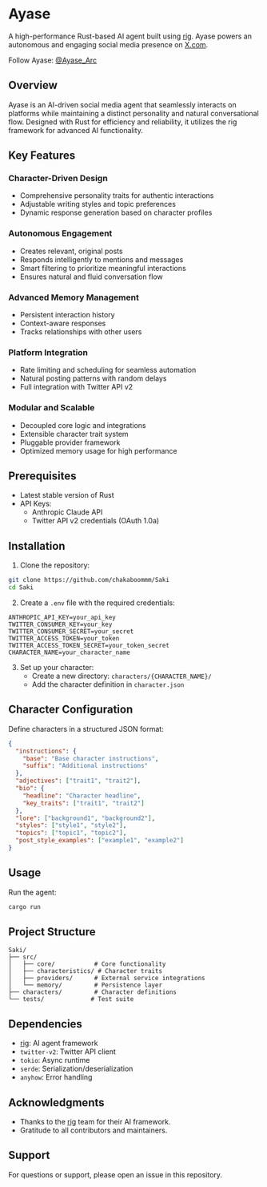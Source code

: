# Ayase


A high-performance Rust-based AI agent built using [rig](https://github.com/0xPlaygrounds/rig). Ayase powers an autonomous and engaging social media presence on [X.com](x.com).

Follow Ayase: [@Ayase_Arc](https://x.com/[Ayase_Arc])

## Overview

Ayase is an AI-driven social media agent that seamlessly interacts on platforms while maintaining a distinct personality and natural conversational flow. Designed with Rust for efficiency and reliability, it utilizes the rig framework for advanced AI functionality.

## Key Features

### Character-Driven Design
- Comprehensive personality traits for authentic interactions
- Adjustable writing styles and topic preferences
- Dynamic response generation based on character profiles

### Autonomous Engagement
- Creates relevant, original posts
- Responds intelligently to mentions and messages
- Smart filtering to prioritize meaningful interactions
- Ensures natural and fluid conversation flow

### Advanced Memory Management
- Persistent interaction history
- Context-aware responses
- Tracks relationships with other users

### Platform Integration
- Rate limiting and scheduling for seamless automation
- Natural posting patterns with random delays
- Full integration with Twitter API v2

### Modular and Scalable
- Decoupled core logic and integrations
- Extensible character trait system
- Pluggable provider framework
- Optimized memory usage for high performance

## Prerequisites

- Latest stable version of Rust
- API Keys:
  - Anthropic Claude API
  - Twitter API v2 credentials (OAuth 1.0a)

## Installation

1. Clone the repository:
```bash
git clone https://github.com/chakaboommm/Saki
cd Saki
```

2. Create a `.env` file with the required credentials:
```env
ANTHROPIC_API_KEY=your_api_key
TWITTER_CONSUMER_KEY=your_key
TWITTER_CONSUMER_SECRET=your_secret
TWITTER_ACCESS_TOKEN=your_token
TWITTER_ACCESS_TOKEN_SECRET=your_token_secret
CHARACTER_NAME=your_character_name
```

3. Set up your character:
   - Create a new directory: `characters/{CHARACTER_NAME}/`
   - Add the character definition in `character.json`

## Character Configuration

Define characters in a structured JSON format:

```json
{
  "instructions": {
    "base": "Base character instructions",
    "suffix": "Additional instructions"
  },
  "adjectives": ["trait1", "trait2"],
  "bio": {
    "headline": "Character headline",
    "key_traits": ["trait1", "trait2"]
  },
  "lore": ["background1", "background2"],
  "styles": ["style1", "style2"],
  "topics": ["topic1", "topic2"],
  "post_style_examples": ["example1", "example2"]
}
```

## Usage

Run the agent:
```bash
cargo run
```

## Project Structure

```
Saki/
├── src/
│   ├── core/           # Core functionality
│   ├── characteristics/ # Character traits
│   ├── providers/      # External service integrations
│   └── memory/         # Persistence layer
├── characters/         # Character definitions
└── tests/             # Test suite
```

## Dependencies

- [rig](https://github.com/0xPlaygrounds/rig): AI agent framework
- `twitter-v2`: Twitter API client
- `tokio`: Async runtime
- `serde`: Serialization/deserialization
- `anyhow`: Error handling

## Acknowledgments

- Thanks to the [rig](https://github.com/0xPlaygrounds/rig) team for their AI framework.
- Gratitude to all contributors and maintainers.

## Support

For questions or support, please open an issue in this repository.
